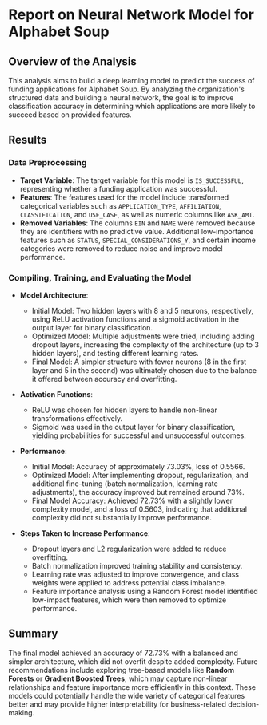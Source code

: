 # Report on Neural Network Model for Alphabet Soup

## Overview of the Analysis
This analysis aims to build a deep learning model to predict the success of funding applications for Alphabet Soup. By analyzing the organization's structured data and building a neural network, the goal is to improve classification accuracy in determining which applications are more likely to succeed based on provided features.

## Results

### Data Preprocessing
- **Target Variable**: The target variable for this model is `IS_SUCCESSFUL`, representing whether a funding application was successful.
- **Features**: The features used for the model include transformed categorical variables such as `APPLICATION_TYPE`, `AFFILIATION`, `CLASSIFICATION`, and `USE_CASE`, as well as numeric columns like `ASK_AMT`.
- **Removed Variables**: The columns `EIN` and `NAME` were removed because they are identifiers with no predictive value. Additional low-importance features such as `STATUS`, `SPECIAL_CONSIDERATIONS_Y`, and certain income categories were removed to reduce noise and improve model performance.

### Compiling, Training, and Evaluating the Model
- **Model Architecture**:
   - Initial Model: Two hidden layers with 8 and 5 neurons, respectively, using ReLU activation functions and a sigmoid activation in the output layer for binary classification.
   - Optimized Model: Multiple adjustments were tried, including adding dropout layers, increasing the complexity of the architecture (up to 3 hidden layers), and testing different learning rates.
   - Final Model: A simpler structure with fewer neurons (8 in the first layer and 5 in the second) was ultimately chosen due to the balance it offered between accuracy and overfitting.

- **Activation Functions**:
   - ReLU was chosen for hidden layers to handle non-linear transformations effectively.
   - Sigmoid was used in the output layer for binary classification, yielding probabilities for successful and unsuccessful outcomes.

- **Performance**:
   - Initial Model: Accuracy of approximately 73.03%, loss of 0.5566.
   - Optimized Model: After implementing dropout, regularization, and additional fine-tuning (batch normalization, learning rate adjustments), the accuracy improved but remained around 73%.
   - Final Model Accuracy: Achieved 72.73% with a slightly lower complexity model, and a loss of 0.5603, indicating that additional complexity did not substantially improve performance.

- **Steps Taken to Increase Performance**:
   - Dropout layers and L2 regularization were added to reduce overfitting.
   - Batch normalization improved training stability and consistency.
   - Learning rate was adjusted to improve convergence, and class weights were applied to address potential class imbalance.
   - Feature importance analysis using a Random Forest model identified low-impact features, which were then removed to optimize performance.

## Summary
The final model achieved an accuracy of 72.73% with a balanced and simpler architecture, which did not overfit despite added complexity. Future recommendations include exploring tree-based models like **Random Forests** or **Gradient Boosted Trees**, which may capture non-linear relationships and feature importance more efficiently in this context. These models could potentially handle the wide variety of categorical features better and may provide higher interpretability for business-related decision-making.

